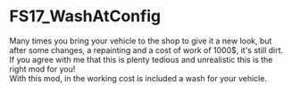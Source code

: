 # FS17_WashAtConfig
Many times you bring your vehicle to the shop to give it a new look, but after some changes, a repainting and a cost of work of 1000$, it's still dirt.  
If you agree with me that this is plenty tedious and unrealistic this is the right mod for you!  
With this mod, in the working cost is included a wash for your vehicle.  
